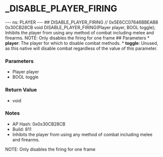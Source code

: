 # _DISABLE_PLAYER_FIRING

--- ns: PLAYER --- ## DISABLE_PLAYER_FIRING  // 0x5E6CC07646BBEAB8 0x30CB28CB void DISABLE_PLAYER_FIRING(Player player, BOOL toggle);   Inhibits the player from using any method of combat including melee and firearms. NOTE: Only disables the firing for one frame  ## Parameters * **player**: The player for which to disable combat methods. * **toggle**: Unused, as this native will disable combat regardless of the value of this parameter.

### Parameters
* Player player
* BOOL toggle

### Return Value
* void

### Notes
* AP Hash: 0x0x30CB28CB
* Build: 811
* Inhibits the player from using any method of combat including melee and firearms.

NOTE: Only disables the firing for one frame


